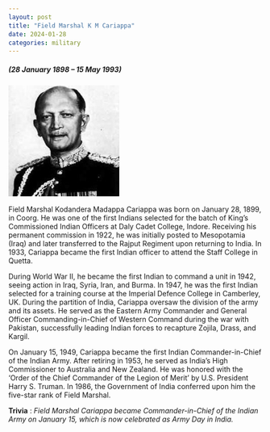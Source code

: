 ```yaml
---
layout: post
title: "Field Marshal K M Cariappa"
date: 2024-01-28
categories: military
---
```

##### (28 January 1898 – 15 May 1993)

<img src="/images/km_cariappa.jpg" alt="Field Marshal K M Cariappa Image" class="circular-img" />

Field Marshal Kodandera Madappa Cariappa was born on January 28, 1899, in Coorg. He was one of the first Indians selected for the batch of King’s Commissioned Indian Officers at Daly Cadet College, Indore. Receiving his permanent commission in 1922, he was initially posted to Mesopotamia (Iraq) and later transferred to the Rajput Regiment upon returning to India. In 1933, Cariappa became the first Indian officer to attend the Staff College in Quetta. 

During World War II, he became the first Indian to command a unit in 1942, seeing action in Iraq, Syria, Iran, and Burma. In 1947, he was the first Indian selected for a training course at the Imperial Defence College in Camberley, UK. During the partition of India, Cariappa oversaw the division of the army and its assets. He served as the Eastern Army Commander and General Officer Commanding-in-Chief of Western Command during the war with Pakistan, successfully leading Indian forces to recapture Zojila, Drass, and Kargil.

On January 15, 1949, Cariappa became the first Indian Commander-in-Chief of the Indian Army. After retiring in 1953, he served as India’s High Commissioner to Australia and New Zealand. He was honored with the ‘Order of the Chief Commander of the Legion of Merit’ by U.S. President Harry S. Truman. In 1986, the Government of India conferred upon him the five-star rank of Field Marshal.

__Trivia__ : *Field Marshal Cariappa became Commander-in-Chief of the Indian Army on January 15, which is now celebrated as Army Day in India.*
